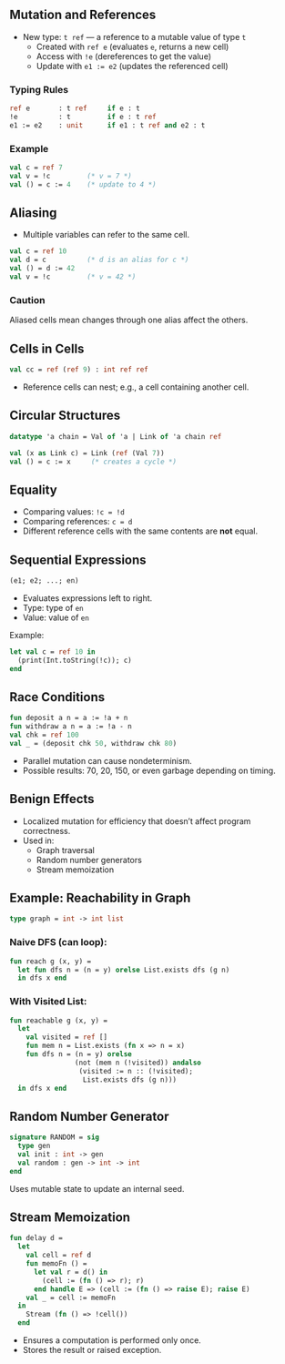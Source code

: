 ## Mutation and References

- New type: `t ref` — a reference to a mutable value of type `t`
  - Created with `ref e` (evaluates `e`, returns a new cell)
  - Access with `!e` (dereferences to get the value)
  - Update with `e1 := e2` (updates the referenced cell)

### Typing Rules
```sml
ref e       : t ref     if e : t
!e          : t         if e : t ref
e1 := e2    : unit      if e1 : t ref and e2 : t
```

### Example
```sml
val c = ref 7
val v = !c         (* v = 7 *)
val () = c := 4    (* update to 4 *)
```

## Aliasing

- Multiple variables can refer to the same cell.
```sml
val c = ref 10
val d = c          (* d is an alias for c *)
val () = d := 42
val v = !c         (* v = 42 *)
```

### Caution
Aliased cells mean changes through one alias affect the others.

## Cells in Cells

```sml
val cc = ref (ref 9) : int ref ref
```
- Reference cells can nest; e.g., a cell containing another cell.

## Circular Structures

```sml
datatype 'a chain = Val of 'a | Link of 'a chain ref

val (x as Link c) = Link (ref (Val 7))
val () = c := x     (* creates a cycle *)
```

## Equality

- Comparing values: `!c = !d`
- Comparing references: `c = d`
- Different reference cells with the same contents are **not** equal.

## Sequential Expressions

```sml
(e1; e2; ...; en)
```
- Evaluates expressions left to right.
- Type: type of `en`
- Value: value of `en`

Example:
```sml
let val c = ref 10 in
  (print(Int.toString(!c)); c)
end
```

## Race Conditions

```sml
fun deposit a n = a := !a + n
fun withdraw a n = a := !a - n
val chk = ref 100
val _ = (deposit chk 50, withdraw chk 80)
```

- Parallel mutation can cause nondeterminism.
- Possible results: 70, 20, 150, or even garbage depending on timing.

## Benign Effects

- Localized mutation for efficiency that doesn’t affect program correctness.
- Used in:
  - Graph traversal
  - Random number generators
  - Stream memoization

## Example: Reachability in Graph

```sml
type graph = int -> int list
```

### Naive DFS (can loop):
```sml
fun reach g (x, y) =
  let fun dfs n = (n = y) orelse List.exists dfs (g n)
  in dfs x end
```

### With Visited List:
```sml
fun reachable g (x, y) =
  let
    val visited = ref []
    fun mem n = List.exists (fn x => n = x)
    fun dfs n = (n = y) orelse
                (not (mem n (!visited)) andalso
                 (visited := n :: (!visited);
                  List.exists dfs (g n)))
  in dfs x end
```

## Random Number Generator

```sml
signature RANDOM = sig
  type gen
  val init : int -> gen
  val random : gen -> int -> int
end
```

Uses mutable state to update an internal seed.

## Stream Memoization

```sml
fun delay d =
  let
    val cell = ref d
    fun memoFn () =
      let val r = d() in
        (cell := (fn () => r); r)
      end handle E => (cell := (fn () => raise E); raise E)
    val _ = cell := memoFn
  in
    Stream (fn () => !cell())
  end
```

- Ensures a computation is performed only once.
- Stores the result or raised exception.
